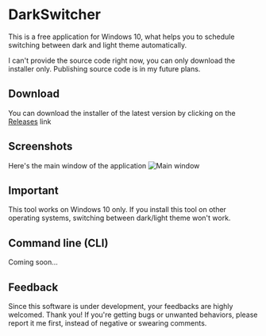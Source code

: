 # DarkSwitcher
This is a free application for Windows 10, what helps you to schedule switching between dark and light theme automatically.

I can't provide the source code right now, you can only download the installer only. Publishing source code is in my future plans.

## Download
You can download the installer of the latest version by clicking on the [Releases](https://github.com/iminet/darkswitcher/releases) link

## Screenshots
Here's the main window of the application
![Main window](https://i.ibb.co/RN39Brx/darkswitcher-screenshot-1-0-7780.png)

## Important
This tool works on Windows 10 only. If you install this tool on other operating systems, switching between dark/light theme won't work.

## Command line (CLI)
Coming soon...

## Feedback
Since this software is under development, your feedbacks are highly welcomed. Thank you! If you're getting bugs or unwanted behaviors, please report it me first, instead of negative or swearing comments.
